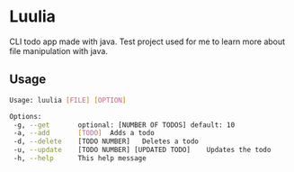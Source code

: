 # Luulia

CLI todo app made with java. Test project used for me to learn more about file manipulation with java.

## Usage

```bash
Usage: luulia [FILE] [OPTION]

Options:
 -g, --get       optional: [NUMBER OF TODOS] default: 10
 -a, --add       [TODO]  Adds a todo
 -d, --delete    [TODO NUMBER]   Deletes a todo
 -u, --update    [TODO NUMBER] [UPDATED TODO]    Updates the todo
 -h, --help      This help message
```
